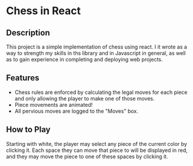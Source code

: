 # Chess in React

## Description
This project is a simple implementation of chess using react. I it wrote as a way to strength my skills in ths library and in Javascript in general, as well as to gain experience in completing and deploying web projects. 

## Features
* Chess rules are enforced by calculating the legal moves for each piece and only allowing the player to make one of those moves.
* Piece movements are animated!
* All pervious moves are logged to the "Moves" box.

## How to Play
Starting with white, the player may select any piece of the current color by clicking it. Each space they can move that piece to will be displayed in red, and they may move the piece to one of these spaces by clicking it. 

## 